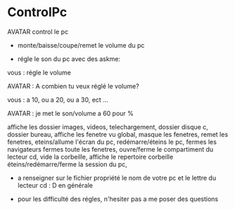 # ControlPc
 AVATAR control le pc
- monte/baisse/coupe/remet le volume du pc

- régle le son du pc avec des askme:

vous : régle le volume

AVATAR : A combien tu veux réglé le volume?

vous : a 10, ou a 20, ou a 30, ect ...

AVATAR : je met le son/volume a 60 pour %

affiche les dossier images, videos, telechargement, dossier disque c, dossier bureau, affiche les fenetre vu global,
masque les fenetres, remet les fenetres, eteins/allume l'écran du pc, redémarre/éteins le pc, fermes les navigateurs
fermes toute les fenetres, ouvre/ferme le compartiment du lecteur cd, vide la corbeille, affiche le repertoire corbeille
éteins/redémarre/ferme la session du pc, 

- a renseigner sur le fichier propriété le nom de votre pc et le lettre du lecteur cd : D en générale

- pour les difficulté des régles, n'hesiter pas a me poser des questions
